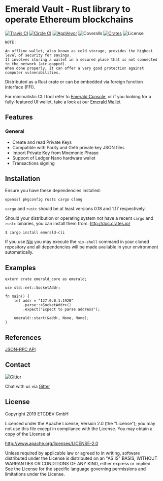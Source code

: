 # Emerald Vault - Rust library to operate Ethereum blockchains

[![Travis CI](https://travis-ci.org/emeraldpay/emerald-vault.svg?branch=master)](https://travis-ci.org/emeraldpay/emerald-vault)
[![Circle CI](https://circleci.com/gh/emeraldpay/emerald-vault/tree/master.svg?style=shield)](https://circleci.com/gh/emeraldpay/emerald-vault)
[![AppVeyor](https://ci.appveyor.com/api/projects/status/er3wb073udepk3bl/branch/master?svg=true)](https://ci.appveyor.com/project/emeraldpay/emerald-vault)
![Coveralls](https://coveralls.io/repos/github/ethereumproject/emerald-rs/badge.svg)
[![Crates](https://img.shields.io/crates/v/emerald-vault-core.svg?style=flat-square)](https://crates.io/crates/emerald-vault-core)
![License](https://img.shields.io/badge/License-Apache%202.0-blue.svg?style=flat-square&maxAge=2592000)


```
NOTE:

An offline wallet, also known as cold storage, provides the highest level of security for savings.
It involves storing a wallet in a secured place that is not connected to the network (air-gapped).
When done properly, it can offer a very good protection against computer vulnerabilities.
```

Distributed as a Rust crate or can be embedded via foreign function interface (FFI).

For minimalistic CLI tool refer to [Emerald Console](emerald-console/), or 
if you looking for a fully-featured UI wallet, take a look at our [Emerald Wallet](https://emeraldwallet.io)


## Features

### General

* Create and read Private Keys
* Compatible with Parity and Geth private key JSON files
* Import Private Key from Mnemonic Phrase
* Support of Ledger Nano hardware wallet 
* Transactions signing

## Installation

Ensure you have these dependencies installed:

```
openssl pkgconfig rustc cargo clang
```

`cargo` and `rustc` should be at least versions 0.18 and 1.17 respectively.

Should your distribution or operating system not have a recent `cargo` and `rustc` binaries, you can install them from: http://doc.crates.io/

```
$ cargo install emerald-cli
```

If you use [Nix](http://nixos.org/nix) you may execute the `nix-shell` command in your cloned repository and all dependencies will be made available in your environment automatically.

## Examples

```
extern crate emerald_core as emerald;

use std::net::SocketAddr;

fn main() {
    let addr = "127.0.0.1:1920"
        .parse::<SocketAddr>()
        .expect("Expect to parse address");

    emerald::start(&addr, None, None);
}
```

## References

 [JSON-RPC API](docs/api.md)
 
## Contact

[![Gitter](https://badges.gitter.im/emeraldpay/community.svg?style=flat-square)](https://gitter.im/emeraldpay/community?utm_source=badge&utm_medium=badge&utm_campaign=pr-badge)

Chat with us via [Gitter](https://gitter.im/emeraldpay/community)

## License

Copyright 2019 ETCDEV GmbH

Licensed under the Apache License, Version 2.0 (the "License");
you may not use this file except in compliance with the License.
You may obtain a copy of the License at

http://www.apache.org/licenses/LICENSE-2.0

Unless required by applicable law or agreed to in writing, software
distributed under the License is distributed on an "AS IS" BASIS,
WITHOUT WARRANTIES OR CONDITIONS OF ANY KIND, either express or implied.
See the License for the specific language governing permissions and
limitations under the License.
